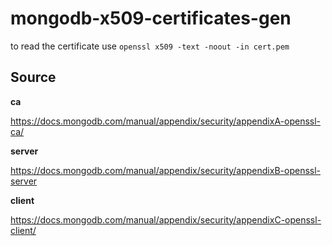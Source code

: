 # mongodb-x509-certificates-gen

to read the certificate use
`openssl x509 -text -noout -in cert.pem`




## Source
**ca**

https://docs.mongodb.com/manual/appendix/security/appendixA-openssl-ca/


**server**

https://docs.mongodb.com/manual/appendix/security/appendixB-openssl-server


**client**

https://docs.mongodb.com/manual/appendix/security/appendixC-openssl-client/


